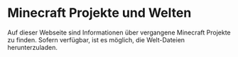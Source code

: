 # Minecraft Projekte und Welten

Auf dieser Webseite sind Informationen über vergangene Minecraft Projekte zu finden. Sofern verfügbar, ist es möglich, die Welt-Dateien herunterzuladen.
